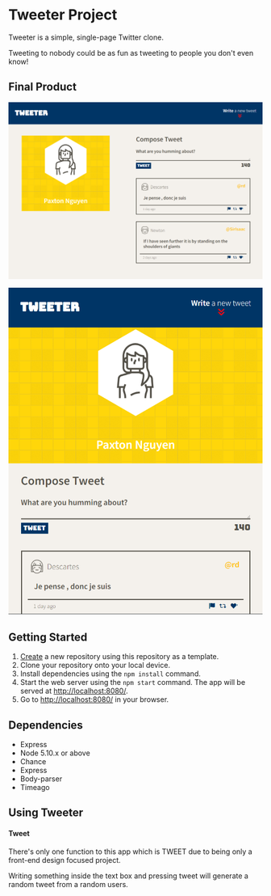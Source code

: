 # Tweeter Project

Tweeter is a simple, single-page Twitter clone.

Tweeting to nobody could be as fun as tweeting to people you don't even know!

## Final Product

!["Screenshot of desktop version"](https://github.com/pax-n/tweeter/blob/master/docs/desktop-tweeter.png)

!["Screenshot of tablet version"](https://github.com/pax-n/tweeter/blob/master/docs/tablet-tweeter.png)

## Getting Started

1. [Create](https://docs.github.com/en/repositories/creating-and-managing-repositories/creating-a-repository-from-a-template) a new repository using this repository as a template.
2. Clone your repository onto your local device.
3. Install dependencies using the `npm install` command.
3. Start the web server using the `npm start` command. The app will be served at <http://localhost:8080/>.
4. Go to <http://localhost:8080/> in your browser.

## Dependencies

- Express
- Node 5.10.x or above
- Chance
- Express
- Body-parser
- Timeago

## Using Tweeter

#### Tweet

There's only one function to this app which is TWEET due to being only a front-end design focused project.

Writing something inside the text box and pressing tweet will generate a random tweet from a random users.